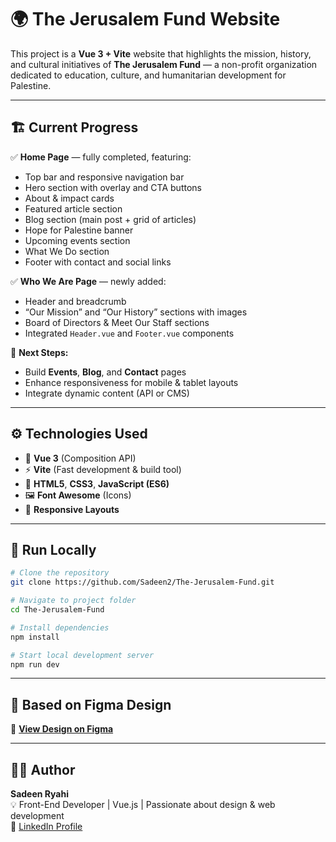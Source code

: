# 🌍 The Jerusalem Fund Website

This project is a **Vue 3 + Vite** website that highlights the mission, history, and cultural initiatives of **The Jerusalem Fund** — a non-profit organization dedicated to education, culture, and humanitarian development for Palestine.

---

## 🏗️ Current Progress

✅ **Home Page** — fully completed, featuring:
- Top bar and responsive navigation bar  
- Hero section with overlay and CTA buttons  
- About & impact cards  
- Featured article section  
- Blog section (main post + grid of articles)  
- Hope for Palestine banner  
- Upcoming events section  
- What We Do section  
- Footer with contact and social links  

✅ **Who We Are Page** — newly added:
- Header and breadcrumb  
- “Our Mission” and “Our History” sections with images  
- Board of Directors & Meet Our Staff sections  
- Integrated `Header.vue` and `Footer.vue` components  

🚧 **Next Steps:**
- Build **Events**, **Blog**, and **Contact** pages  
- Enhance responsiveness for mobile & tablet layouts  
- Integrate dynamic content (API or CMS)

---

## ⚙️ Technologies Used

- 🧩 **Vue 3** (Composition API)  
- ⚡ **Vite** (Fast development & build tool)  
- 🎨 **HTML5**, **CSS3**, **JavaScript (ES6)**  
- 🖼️ **Font Awesome** (Icons)  
- 📱 **Responsive Layouts**  

---

## 🚀 Run Locally

```bash
# Clone the repository
git clone https://github.com/Sadeen2/The-Jerusalem-Fund.git

# Navigate to project folder
cd The-Jerusalem-Fund

# Install dependencies
npm install

# Start local development server
npm run dev

```
---

## 🎨 Based on Figma Design  
🔗 [**View Design on Figma**](https://www.figma.com/design/wutwQ8hFDh01h2Zg2NeeGQ/The-Jerusalem-Fund)

---

## 👩‍💻 Author  
**Sadeen Ryahi**  
💡 Front-End Developer | Vue.js | Passionate about design & web development  
🔗 [LinkedIn Profile](https://www.linkedin.com/in/sadeen-ryahi-ce/)
